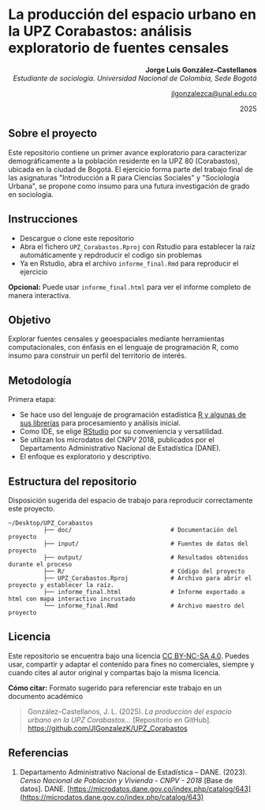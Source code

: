 # La producción del espacio urbano en la UPZ Corabastos: análisis exploratorio de fuentes censales


<div align="right">

**Jorge Luis González–Castellanos**  
*Estudiante de sociología. Universidad Nacional de Colombia, Sede Bogotá*  

jlgonzalezca@unal.edu.co  

2025  

</div>

## Sobre el proyecto

Este repositorio contiene un primer avance exploratorio para caracterizar demográficamente a la población residente en la UPZ 80 (Corabastos), ubicada en la ciudad de Bogotá. El ejercicio forma parte del trabajo final de las asignaturas "Introducción a R para Ciencias Sociales" y "Sociología Urbana", se propone como insumo para una futura investigación de grado en sociología.

## Instrucciones

- Descargue o clone este repositorio
- Abra el fichero `UPZ_Corabastos.Rproj` con Rstudio para establecer la raíz automáticamente y repdroducir el codigo sin problemas
- Ya en Rstudio, abra el archivo `informe_final.Rmd` para reproducir el ejercicio

**Opcional:** Puede usar `informe_final.html` para ver el informe completo de manera interactiva.

## Objetivo

Explorar fuentes censales y geoespaciales mediante herramientas computacionales, con énfasis en el lenguaje de programación R, como insumo para construir un perfil del territorio de interés.

## Metodología
Primera etapa:
- Se hace uso del lenguaje de programación estadística [R y algunas de sus librerías](https://cran.r-project.org/) para procesamiento y análisis inicial.
- Como IDE, se elige [RStudio](https://posit.co/downloads/) por su conveniencia y versatilidad.
- Se utilizan los microdatos del CNPV 2018, publicados por el Departamento Administrativo Nacional de Estadística (DANE).
- El enfoque es exploratorio y descriptivo.

## Estructura del repositorio

Disposición sugerida del espacio de trabajo para reproducir correctamente este proyecto.

```
~/Desktop/UPZ_Corabastos
          ├── doc/                            # Documentación del proyecto  
          ├── input/                          # Fuentes de datos del proyecto
          ├── output/                         # Resultados obtenidos durante el proceso  
          ├── R/                              # Código del proyecto
          ├── UPZ_Corabastos.Rproj            # Archivo para abrir el proyecto y establecer la raíz.
          ├── informe_final.html              # Informe exportado a html con mapa interactivo incrustado
          └── informe_final.Rmd               # Archivo maestro del proyecto

```

## Licencia

Este repositorio se encuentra bajo una licencia [CC BY-NC-SA 4.0](https://creativecommons.org/licenses/by-nc-sa/4.0/deed.es). Puedes usar, compartir y adaptar el contenido para fines no comerciales, siempre y cuando cites al autor original y compartas bajo la misma licencia.

**Cómo citar:** Formato sugerido para referenciar este trabajo en un documento académico


> González–Castellanos, J. L. (2025). *La producción del espacio urbano en la UPZ Corabastos...* [Repositorio en GitHub]. https://github.com/JlGonzalezK/UPZ_Corabastos 

## Referencias

1. Departamento Administrativo Nacional de Estadística – DANE. (2023). *Censo Nacional de Población y Vivienda - CNPV - 2018* [Base de datos]. DANE. [https://microdatos.dane.gov.co/index.php/catalog/643](https://microdatos.dane.gov.co/index.php/catalog/643)  
